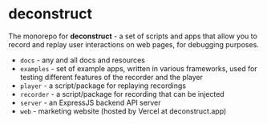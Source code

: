 # deconstruct

The monorepo for **deconstruct** - a set of scripts and apps that allow you to record and replay user interactions on web pages, for debugging purposes.

- `docs` - any and all docs and resources
- `examples` - set of example apps, written in various frameworks, used for testing different features of the recorder and the player
- `player` - a script/package for replaying recordings
- `recorder` - a script/package for recording that can be injected
- `server` - an ExpressJS backend API server
- `web` - marketing website (hosted by Vercel at deconstruct.app)
